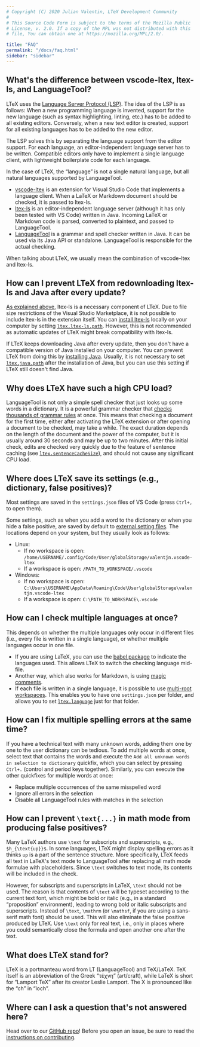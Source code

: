 ```yaml
---
# Copyright (C) 2020 Julian Valentin, LTeX Development Community
#
# This Source Code Form is subject to the terms of the Mozilla Public
# License, v. 2.0. If a copy of the MPL was not distributed with this
# file, You can obtain one at https://mozilla.org/MPL/2.0/.

title: "FAQ"
permalink: "/docs/faq.html"
sidebar: "sidebar"
---
```


## What's the difference between vscode-ltex, ltex-ls, and LanguageTool?

LTeX uses the [Language Server Protocol (LSP)](https://microsoft.github.io/language-server-protocol/). The idea of the LSP is as follows: When a new programming language is invented, support for the new language (such as syntax highlighting, linting, etc.) has to be added to all existing editors. Conversely, when a new text editor is created, support for all existing languages has to be added to the new editor.

The LSP solves this by separating the language support from the editor support. For each language, an editor-independent language server has to be written. Compatible editors only have to implement a single language client, with lightweight boilerplate code for each language.

In the case of LTeX, the “language” is not a single natural language, but all natural languages supported by LanguageTool.

- [vscode-ltex](https://github.com/valentjn/vscode-ltex) is an extension for Visual Studio Code that implements a language client. When a LaTeX or Markdown document should be checked, it is passed to ltex-ls.
- [ltex-ls](https://github.com/valentjn/ltex-ls) is an editor-independent language server (although it has only been tested with VS Code) written in Java. Incoming LaTeX or Markdown code is parsed, converted to plaintext, and passed to LanguageTool.
- [LanguageTool](https://github.com/languagetool-org/languagetool) is a grammar and spell checker written in Java. It can be used via its Java API or standalone. LanguageTool is responsible for the actual checking.

When talking about LTeX, we usually mean the combination of vscode-ltex and ltex-ls.

## How can I prevent LTeX from redownloading ltex-ls and Java after every update?

<!-- ltex-client-specific-begin -->

[As explained above](faq.html#whats-the-difference-between-vscode-ltex-ltex-ls-and-languagetool), ltex-ls is a necessary component of LTeX. Due to file size restrictions of the Visual Studio Marketplace, it is not possible to include ltex-ls in the extension itself. You can [install ltex-ls](installation-and-usage.html#second-alternative-download-ltex-lsjava-manually) locally on your computer by setting [`ltex.ltex-ls.path`](settings.html#ltexltex-lspath). However, this is not recommended as automatic updates of LTeX might break compatibility with ltex-ls.

If LTeX keeps downloading Java after every update, then you don't have a compatible version of Java installed on your computer. You can prevent LTeX from doing this by [installing Java](installation-and-usage.html#second-alternative-download-ltex-lsjava-manually). Usually, it is not necessary to set [`ltex.java.path`](settings.html#ltexjavapath) after the installation of Java, but you can use this setting if LTeX still doesn't find Java.

<!-- ltex-client-specific-end -->

## Why does LTeX have such a high CPU load?

LanguageTool is not only a simple spell checker that just looks up some words in a dictionary. It is a powerful grammar checker that [checks thousands of grammar rules](https://community.languagetool.org/rule/list?lang=en) at once. This means that checking a document for the first time, either after activating the LTeX extension or after opening a document to be checked, may take a while. The exact duration depends on the length of the document and the power of the computer, but it is usually around 30 seconds and may be up to two minutes. After this initial check, edits are checked very quickly due to the feature of sentence caching (see [`ltex.sentenceCacheSize`](settings.html#ltexsentencecachesize)), and should not cause any significant CPU load.

## Where does LTeX save its settings (e.g., dictionary, false positives)?

<!-- ltex-client-specific-begin -->

Most settings are saved in the `settings.json` files of VS Code (press `Ctrl+,` to open them).

Some settings, such as when you add a word to the dictionary or when you hide a false positive, are saved by default to [external setting files](advanced-usage.html#external-setting-files). The locations depend on your system, but they usually look as follows:

- Linux:
  - If no workspace is open: `/home/USERNAME/.config/Code/User/globalStorage/valentjn.vscode-ltex`
  - If a workspace is open: `/PATH_TO_WORKSPACE/.vscode`
- Windows:
  - If no workspace is open: `C:\Users\USERNAME\AppData\Roaming\Code\User\globalStorage\valentjn.vscode-ltex`
  - If a workspace is open: `C:\PATH_TO_WORKSPACE\.vscode`

<!-- ltex-client-specific-end -->

## How can I check multiple languages at once?

This depends on whether the multiple languages only occur in different files (i.e., every file is written in a single language), or whether multiple languages occur in one file.

- If you are using LaTeX, you can use the [babel package](advanced-usage.html#multilingual-latex-documents-with-the-babel-package) to indicate the languages used. This allows LTeX to switch the checking language mid-file.
- Another way, which also works for Markdown, is using [magic comments](advanced-usage.html#magic-comments).
- If each file is written in a single language, it is possible to use [multi-root workspaces](https://code.visualstudio.com/docs/editor/multi-root-workspaces#_settings). This enables you to have one `settings.json` per folder, and allows you to set [`ltex.language`](settings.html#ltexlanguage) just for that folder.

## How can I fix multiple spelling errors at the same time?

If you have a technical text with many unknown words, adding them one by one to the user dictionary can be tedious. To add multiple words at once, select text that contains the words and execute the `Add all unknown words in selection to dictionary` quickfix, which you can select by pressing `Ctrl+.` (control and period keys together). Similarly, you can execute the other quickfixes for multiple words at once:

- Replace multiple occurrences of the same misspelled word
- Ignore all errors in the selection
- Disable all LanguageTool rules with matches in the selection

## How can I prevent `\text{...}` in math mode from producing false positives?

Many LaTeX authors use `\text` for subscripts and superscripts, e.g., `$h_{\text{up}}$`. In some languages, LTeX might display spelling errors as it thinks `up` is a part of the sentence structure. More specifically, LTeX feeds all text in LaTeX's text mode to LanguageTool after replacing all math mode formulae with placeholders. Since `\text` switches to text mode, its contents will be included in the check.

However, for subscripts and superscripts in LaTeX, `\text` should not be used. The reason is that contents of `\text` will be typeset according to the current text font, which might be bold or italic (e.g., in a standard “proposition” environment), leading to wrong bold or italic subscripts and superscripts. Instead of `\text`, `\mathrm` (or `\mathsf`, if you are using a sans-serif math font) should be used. This will also eliminate the false positive produced by LTeX. Use `\text` only for real text, i.e., only in places where you could semantically close the formula and open another one after the text.

## What does LTeX stand for?

LTeX is a portmanteau word from LT (LanguageTool) and TeX/LaTeX. TeX itself is an abbreviation of the Greek “τέχνη” (art/craft), while LaTeX is short for “Lamport TeX” after its creator Leslie Lamport. The X is pronounced like the “ch” in “loch”.

## Where can I ask a question that's not answered here?

Head over to our [GitHub repo](https://github.com/valentjn/vscode-ltex)! Before you open an issue, be sure to read the [instructions on contributing](contributing-code-issues.html).
